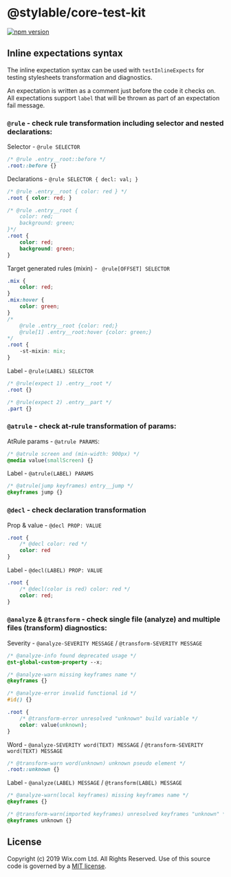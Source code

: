 # @stylable/core-test-kit

[![npm version](https://img.shields.io/npm/v/@stylable/core-test-kit.svg)](https://www.npmjs.com/package/stylable/core-test-kit)

## Inline expectations syntax

The inline expectation syntax can be used with `testInlineExpects` for testing stylesheets transformation and diagnostics.

An expectation is written as a comment just before the code it checks on. All expectations support `label` that will be thrown as part of an expectation fail message.

### `@rule` - check rule transformation including selector and nested declarations:

Selector - `@rule SELECTOR`
```css 
/* @rule .entry__root::before */
.root::before {}
```

Declarations - `@rule SELECTOR { decl: val; }`
```css 
/* @rule .entry__root { color: red } */
.root { color: red; }

/* @rule .entry__root {
    color: red;
    background: green;
}*/
.root {
    color: red;
    background: green;
}
```

Target generated rules (mixin) - ` @rule[OFFSET] SELECTOR`
```css
.mix {
    color: red;
}
.mix:hover {
    color: green;
}
/* 
    @rule .entry__root {color: red;} 
    @rule[1] .entry__root:hover {color: green;} 
*/
.root {
    -st-mixin: mix;
}
```

Label - `@rule(LABEL) SELECTOR`
```css
/* @rule(expect 1) .entry__root */
.root {}

/* @rule(expect 2) .entry__part */
.part {}
```

### `@atrule` - check at-rule transformation of params:

AtRule params - `@atrule PARAMS`:
```css
/* @atrule screen and (min-width: 900px) */
@media value(smallScreen) {}
```

Label - `@atrule(LABEL) PARAMS`
```css
/* @atrule(jump keyframes) entry__jump */
@keyframes jump {}
```

### `@decl` - check declaration transformation

Prop & value - `@decl PROP: VALUE`
```css
.root {
    /* @decl color: red */
    color: red
}
```

Label - `@decl(LABEL) PROP: VALUE`
```css
.root {
    /* @decl(color is red) color: red */
    color: red;
}
```

### `@analyze` & `@transform` - check single file (analyze) and multiple files (transform) diagnostics:

Severity - `@analyze-SEVERITY MESSAGE` / `@transform-SEVERITY MESSAGE`
```css
/* @analyze-info found deprecated usage */
@st-global-custom-property --x;

/* @analyze-warn missing keyframes name */
@keyframes {}

/* @analyze-error invalid functional id */
#id() {}

.root {
    /* @transform-error unresolved "unknown" build variable */
    color: value(unknown);
}
```

Word - `@analyze-SEVERITY word(TEXT) MESSAGE` / `@transform-SEVERITY word(TEXT) MESSAGE`
```css
/* @transform-warn word(unknown) unknown pseudo element */
.root::unknown {}
```

Label - `@analyze(LABEL) MESSAGE` / `@transform(LABEL) MESSAGE`
```css
/* @analyze-warn(local keyframes) missing keyframes name */
@keyframes {}

/* @transform-warn(imported keyframes) unresolved keyframes "unknown" */
@keyframes unknown {}
```

## License

Copyright (c) 2019 Wix.com Ltd. All Rights Reserved. Use of this source code is governed by a [MIT license](./LICENSE).
